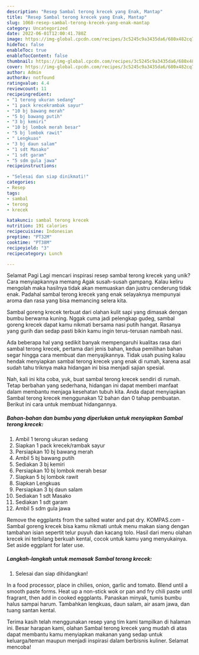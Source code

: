 ```yaml
---
description: "Resep Sambal terong krecek yang Enak, Mantap"
title: "Resep Sambal terong krecek yang Enak, Mantap"
slug: 1068-resep-sambal-terong-krecek-yang-enak-mantap
category: Uncategorized
date: 2022-06-01T12:00:41.780Z
image: https://img-global.cpcdn.com/recipes/3c5245c9a3435da6/680x482cq70/sambal-terong-krecek-foto-resep-utama.jpg
hideToc: false
enableToc: true
enableTocContent: false
thumbnail: https://img-global.cpcdn.com/recipes/3c5245c9a3435da6/680x482cq70/sambal-terong-krecek-foto-resep-utama.jpg
cover: https://img-global.cpcdn.com/recipes/3c5245c9a3435da6/680x482cq70/sambal-terong-krecek-foto-resep-utama.jpg
author: Admin
authorAv: notfound
ratingvalue: 4.4
reviewcount: 11
recipeingredient:
- "1 terong ukuran sedang"
- "1 pack krecekrambak sayur"
- "10 bj bawang merah"
- "5 bj bawang putih"
- "3 bj kemiri"
- "10 bj lombok merah besar"
- "5 bj lombok rawit"
- " Lengkuas"
- "3 bj daun salam"
- "1 sdt Masako"
- "1 sdt garam"
- "5 sdm gula jawa"
recipeinstructions:

- "Selesai dan siap dinikmati!"
categories:
- Resep
tags:
- sambal
- terong
- krecek

katakunci: sambal terong krecek 
nutrition: 191 calories
recipecuisine: Indonesian
preptime: "PT32M"
cooktime: "PT38M"
recipeyield: "3"
recipecategory: Lunch

---
```



Selamat Pagi Lagi mencari inspirasi resep sambal terong krecek yang unik? Cara menyiapkannya memang Agak susah-susah gampang. Kalau keliru mengolah maka hasilnya tidak akan memuaskan dan justru cenderung tidak enak. Padahal sambal terong krecek yang enak selayaknya mempunyai aroma dan rasa yang bisa memancing selera kita.


Sambal goreng krecek terbuat dari olahan kulit sapi yang dimasak dengan bumbu berwarna kuning. Nggak cuma jadi pelengkap gudeg, sambal goreng krecek dapat kamu nikmati bersama nasi putih hangat. Rasanya yang gurih dan sedap pasti bikin kamu ingin terus-terusan nambah nasi.

Ada beberapa hal yang sedikit banyak mempengaruhi kualitas rasa dari sambal terong krecek, pertama dari jenis bahan, kedua pemilihan bahan segar hingga cara membuat dan menyajikannya. Tidak usah pusing kalau hendak menyiapkan sambal terong krecek yang enak di rumah, karena asal sudah tahu triknya maka hidangan ini bisa menjadi sajian spesial.


Nah, kali ini kita coba, yuk, buat sambal terong krecek sendiri di rumah. Tetap berbahan yang sederhana, hidangan ini dapat memberi manfaat dalam membantu menjaga kesehatan tubuh kita. Anda dapat menyiapkan Sambal terong krecek menggunakan 12 bahan dan 0 tahap pembuatan. Berikut ini cara untuk membuat hidangannya.

<!--inarticleads1-->

##### Bahan-bahan dan bumbu yang diperlukan untuk menyiapkan Sambal terong krecek:

1. Ambil 1 terong ukuran sedang
1. Siapkan 1 pack krecek/rambak sayur
1. Persiapkan 10 bj bawang merah
1. Ambil 5 bj bawang putih
1. Sediakan 3 bj kemiri
1. Persiapkan 10 bj lombok merah besar
1. Siapkan 5 bj lombok rawit
1. Siapkan  Lengkuas
1. Persiapkan 3 bj daun salam
1. Sediakan 1 sdt Masako
1. Sediakan 1 sdt garam
1. Ambil 5 sdm gula jawa


Remove the eggplants from the salted water and pat dry. KOMPAS.com - Sambal goreng krecek bisa kamu nikmati untuk menu makan siang dengan tambahan isian sepertit telur puyuh dan kacang tolo. Hasil dari menu olahan krecek ini terbilang berkuah kental, cocok untuk kamu yang menyukainya. Set aside eggplant for later use. 

<!--inarticleads2-->

##### Langkah-langkah untuk memasak Sambal terong krecek:


1. Selesai dan siap dihidangkan!

In a food processor, place in chilies, onion, garlic and tomato. Blend until a smooth paste forms. Heat up a non-stick wok or pan and fry chili paste until fragrant, then add in cooked eggplants. Panaskan minyak, tumis bumbu halus sampai harum. Tambahkan lengkuas, daun salam, air asam jawa, dan tuang santan kental. 

Terima kasih telah menggunakan resep yang tim kami tampilkan di halaman ini. Besar harapan kami, olahan Sambal terong krecek yang mudah di atas dapat membantu kamu menyiapkan makanan yang sedap untuk keluarga/teman maupun menjadi inspirasi dalam berbisnis kuliner. Selamat mencoba!
